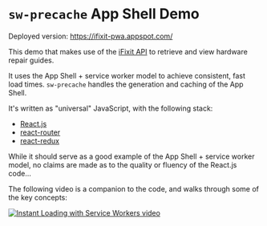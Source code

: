 # `sw-precache` App Shell Demo

Deployed version: https://ifixit-pwa.appspot.com/

This demo that makes use of the [iFixit API](https://www.ifixit.com/api/2.0/doc/) to retrieve
and view hardware repair guides.

It uses the App Shell + service worker model to achieve consistent, fast load times.
`sw-precache` handles the generation and caching of the App Shell.

It's written as "universal" JavaScript, with the following stack:
- [React.js](https://facebook.github.io/react/)
- [react-router](https://github.com/rackt/react-router)
- [react-redux](https://github.com/rackt/react-redux)

While it should serve as a good example of the App Shell + service worker model, no claims are made
as to the quality or fluency of the React.js code...

The following video is a companion to the code, and walks through some of the key concepts:

[![Instant Loading with Service Workers video](http://img.youtube.com/vi/jCKZDTtUA2A/0.jpg)](http://www.youtube.com/watch?v=jCKZDTtUA2A "Instant Loading with Service Workers")
